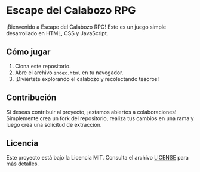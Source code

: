 # Escape del Calabozo RPG

¡Bienvenido a Escape del Calabozo RPG! Este es un juego simple desarrollado en HTML, CSS y JavaScript.

## Cómo jugar

1. Clona este repositorio.
2. Abre el archivo `index.html` en tu navegador.
3. ¡Diviértete explorando el calabozo y recolectando tesoros!


## Contribución

Si deseas contribuir al proyecto, ¡estamos abiertos a colaboraciones! Simplemente crea un fork del repositorio, realiza tus cambios en una rama y luego crea una solicitud de extracción.

## Licencia

Este proyecto está bajo la Licencia MIT. Consulta el archivo [LICENSE](LICENSE) para más detalles.
